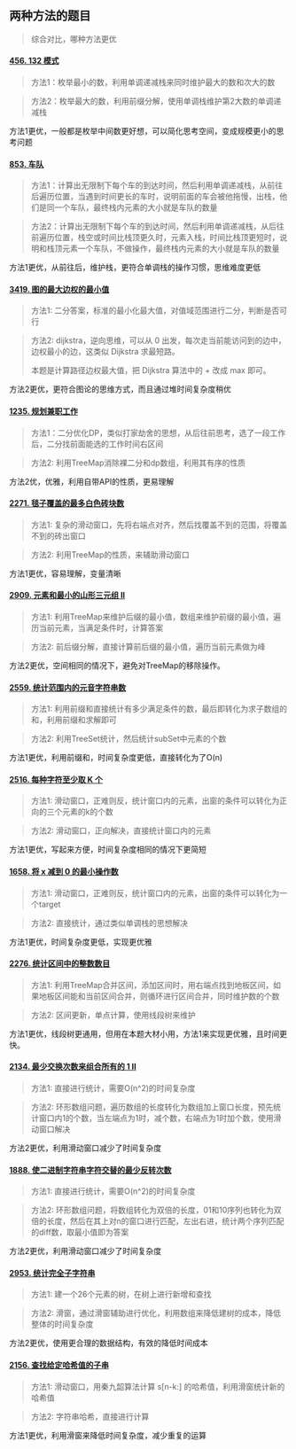 ## 两种方法的题目

> 综合对比，哪种方法更优

#### [456. 132 模式](https://leetcode.cn/problems/132-pattern/)

> 方法1：枚举最小的数，利用单调递减栈来同时维护最大的数和次大的数

> 方法2：枚举最大的数，利用前缀分解，使用单调栈维护第2大数的单调递减栈

方法1更优，一般都是枚举中间数更好想，可以简化思考空间，变成规模更小的思考问题

#### [853. 车队](https://leetcode.cn/problems/car-fleet/)

> 方法1：计算出无限制下每个车的到达时间，然后利用单调递减栈，从前往后遍历位置，当遇到时间更长的车时，说明前面的车会被他拖慢，出栈，他们是同一个车队，最终栈内元素的大小就是车队的数量

> 方法2：计算出无限制下每个车的到达时间，然后利用单调递减栈，从后往前遍历位置，栈空或时间比栈顶更久时，元素入栈，时间比栈顶更短时，说明和栈顶元素一个车队，不做操作，最终栈内元素的大小就是车队的数量

方法1更优，从前往后，维护栈，更符合单调栈的操作习惯，思维难度更低

#### [3419. 图的最大边权的最小值](https://leetcode.cn/problems/minimize-the-maximum-edge-weight-of-graph/)

> 方法1: 二分答案，标准的最小化最大值，对值域范围进行二分，判断是否可行

> 方法2: dijkstra，逆向思维，可以从 0 出发，每次走当前能访问到的边中，边权最小的边，这类似 Dijkstra 求最短路。
>
> 本题是计算路径边权最大值，把 Dijkstra 算法中的 + 改成 max 即可。
>

方法2更优，更符合图论的思维方式，而且通过堆时间复杂度稍优

#### [1235. 规划兼职工作](https://leetcode.cn/problems/maximum-profit-in-job-scheduling/)

> 方法1：二分优化DP，类似打家劫舍的思想，从后往前思考，选了一段工作后，二分找前面能选的工作时间右区间

> 方法2: 利用TreeMap消除裸二分和dp数组，利用其有序的性质

方法2优，优雅，利用自带API的性质，更易理解

#### [2271. 毯子覆盖的最多白色砖块数](https://leetcode.cn/problems/maximum-white-tiles-covered-by-a-carpet/)

> 方法1: 复杂的滑动窗口，先将右端点对齐，然后找覆盖不到的范围，将覆盖不到的砖出窗口

> 方法2: 利用TreeMap的性质，来辅助滑动窗口

方法1更优，容易理解，变量清晰

#### [2909. 元素和最小的山形三元组 II](https://leetcode.cn/problems/minimum-sum-of-mountain-triplets-ii/)

> 方法1: 利用TreeMap来维护后缀的最小值，数组来维护前缀的最小值，遍历当前元素，当满足条件时，计算答案

> 方法2: 前后缀分解，直接计算前后缀的最小值，遍历当前元素做为峰

方法2更优，空间相同的情况下，避免对TreeMap的移除操作。

#### [2559. 统计范围内的元音字符串数](https://leetcode.cn/problems/count-vowel-strings-in-ranges/)

> 方法1: 利用前缀和直接统计有多少满足条件的数，最后即转化为求子数组的和，利用前缀和求解即可

> 方法2: 利用TreeSet统计，然后统计subSet中元素的个数

方法1更优，利用前缀和，时间复杂度更低，直接转化为了O(n)

#### [2516. 每种字符至少取 K 个](https://leetcode.cn/problems/take-k-of-each-character-from-left-and-right/)

> 方法1: 滑动窗口，正难则反，统计窗口内的元素，出窗的条件可以转化为正向的三个元素的k的个数

> 方法2: 滑动窗口，正向解决，直接统计窗口内的元素

方法1更优，写起来方便，时间复杂度相同的情况下更简短

#### [1658. 将 x 减到 0 的最小操作数](https://leetcode.cn/problems/minimum-operations-to-reduce-x-to-zero/)

> 方法1: 滑动窗口，正难则反，统计窗口内的元素，出窗的条件可以转化为一个target

> 方法2: 直接统计，通过类似单调栈的思想解决

方法1更优，时间复杂度更低，实现更优雅

#### [2276. 统计区间中的整数数目](https://leetcode.cn/problems/count-integers-in-intervals/)

> 方法1: 利用TreeMap合并区间，添加区间时，用右端点找到地板区间，如果地板区间能和当前区间合并，则循环进行区间合并，同时维护数的个数

> 方法2: 区间更新，单点计算，使用线段树来维护

方法1更优，线段树更通用，但用在本题大材小用，方法1来实现更优雅，且时间更快。

#### [2134. 最少交换次数来组合所有的 1 II](https://leetcode.cn/problems/minimum-swaps-to-group-all-1s-together-ii/)

> 方法1: 直接进行统计，需要O(n^2)的时间复杂度

> 方法2: 环形数组问题，遍历数组的长度转化为数组加上窗口长度，预先统计窗口内1的个数，当左端点为1时，减个数，右端点为1时加个数，使用滑动窗口解决

方法2更优，利用滑动窗口减少了时间复杂度

#### [1888. 使二进制字符串字符交替的最少反转次数](https://leetcode.cn/problems/minimum-number-of-flips-to-make-the-binary-string-alternating/)

> 方法1: 直接进行统计，需要O(n^2)的时间复杂度

> 方法2: 环形数组问题，将数组转化为双倍的长度，01和10序列也转化为双倍的长度，然后在其上对n的窗口进行匹配，左出右进，统计两个序列匹配的diff数，取最小值即为答案

方法2更优，利用滑动窗口减少了时间复杂度

#### [2953. 统计完全子字符串](https://leetcode.cn/problems/count-complete-substrings/)

> 方法1: 建一个26个元素的树，在树上进行新增和查找

> 方法2: 滑窗，通过滑窗辅助进行优化，利用数组来降低建树的成本，降低整体的时间复杂度

方法2更优，使用更合理的数据结构，有效的降低时间成本

#### [2156. 查找给定哈希值的子串](https://leetcode.cn/problems/find-substring-with-given-hash-value/)

> 方法1: 滑动窗口，用秦九韶算法计算 s[n-k:] 的哈希值，利用滑窗统计新的哈希值

> 方法2: 字符串哈希，直接进行计算

方法1更优，利用滑窗来降低时间复杂度，减少重复的运算